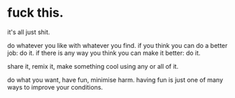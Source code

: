 # fuck this.
it's all just shit. 

do whatever you like with whatever you find. if you think you can do a better job: do it. if there is any way you think you can make it better: do it.

share it, remix it, make something cool using any or all of it.

do what you want, have fun, minimise harm. having fun is just one of many ways to improve your conditions.
